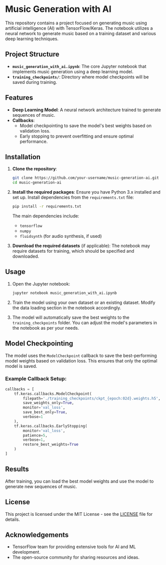 
# Music Generation with AI

This repository contains a project focused on generating music using artificial intelligence (AI) with TensorFlow/Keras. The notebook utilizes a neural network to generate music based on a training dataset and various deep learning techniques.

## Project Structure

- **`music_generation_with_ai.ipynb`**: The core Jupyter notebook that implements music generation using a deep learning model.
- **`training_checkpoints/`**: Directory where model checkpoints will be saved during training.

## Features

- **Deep Learning Model**: A neural network architecture trained to generate sequences of music.
- **Callbacks**:
  - Model checkpointing to save the model's best weights based on validation loss.
  - Early stopping to prevent overfitting and ensure optimal performance.

## Installation

1. **Clone the repository**:
   ```bash
   git clone https://github.com/your-username/music-generation-ai.git
   cd music-generation-ai
   ```

2. **Install the required packages**:
   Ensure you have Python 3.x installed and set up. Install dependencies from the `requirements.txt` file:
   ```bash
   pip install -r requirements.txt
   ```

   The main dependencies include:
   - `tensorflow`
   - `numpy`
   - `fluidsynth` (for audio synthesis, if used)

3. **Download the required datasets** (if applicable):
   The notebook may require datasets for training, which should be specified and downloaded.

## Usage

1. Open the Jupyter notebook:
   ```bash
   jupyter notebook music_generation_with_ai.ipynb
   ```

2. Train the model using your own dataset or an existing dataset. Modify the data loading section in the notebook accordingly.

3. The model will automatically save the best weights to the `training_checkpoints` folder. You can adjust the model's parameters in the notebook as per your needs.

## Model Checkpointing

The model uses the `ModelCheckpoint` callback to save the best-performing model weights based on validation loss. This ensures that only the optimal model is saved.

### Example Callback Setup:

```python
callbacks = [
    tf.keras.callbacks.ModelCheckpoint(
        filepath='./training_checkpoints/ckpt_{epoch:02d}.weights.h5',
        save_weights_only=True,
        monitor='val_loss',
        save_best_only=True,
        verbose=1
    ),
    tf.keras.callbacks.EarlyStopping(
        monitor='val_loss',
        patience=5,
        verbose=1,
        restore_best_weights=True
    )
]
```

## Results

After training, you can load the best model weights and use the model to generate new sequences of music.

## License

This project is licensed under the MIT License - see the [LICENSE](LICENSE) file for details.

## Acknowledgements

- TensorFlow team for providing extensive tools for AI and ML development.
- The open-source community for sharing resources and ideas.
